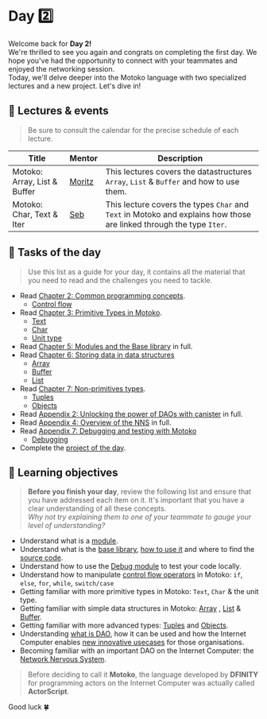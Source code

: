 # Day 2️⃣
Welcome back for **Day 2!** <br/>
We're thrilled to see you again and congrats on completing the first day. We hope you've had the opportunity to connect with your teammates and enjoyed the networking session. <br/>
Today, we'll delve deeper into the Motoko language with two specialized lectures and a new project. Let's dive in!
## 🍿 Lectures & events
> Be sure to consult the calendar for the precise schedule of each lecture.

| Title | Mentor |  Description |
|-----------------|-----------------|-----------------|
 Motoko: Array, List & Buffer | <a href="https://twitter.com/cryptoschindler" target="_blank"> Moritz </a> | This lectures covers the datastructures `Array`, `List` & `Buffer` and how to use them. 
| Motoko: Char, Text & Iter | <a href="https://twitter.com/seb_icp" target="_blank"> Seb  </a> | This lecture covers the types `Char` and `Text` in Motoko and explains how those are linked through the type `Iter`.
##  🧭 Tasks of the day
> Use this list as a guide for your day, it contains all the material that you need to read and the challenges you need to tackle.
- Read [Chapter 2: Common programming concepts](../../manuals/chapters/chapter-2/CHAPTER-2.MD).
    - [Control flow](https://github.com/motoko-bootcamp/motoko-starter/blob/main/manuals/chapters/chapter-2/CHAPTER-2.MD#%EF%B8%8F-control-flow)
- Read [Chapter 3: Primitive Types in Motoko](../../manuals/chapters/chapter-3/CHAPTER-3.MD).
    - [Text](https://github.com/motoko-bootcamp/motoko-starter/blob/main/manuals/chapters/chapter-3/CHAPTER-3.MD#-text)
    - [Char](https://github.com/motoko-bootcamp/motoko-starter/blob/main/manuals/chapters/chapter-3/CHAPTER-3.MD#-char)
    - [Unit type](https://github.com/motoko-bootcamp/motoko-starter/blob/main/manuals/chapters/chapter-3/CHAPTER-3.MD#-unit-type)
- Read [Chapter 5: Modules and the Base library](../../manuals/chapters/chapter-5/CHAPTER-5.MD)  in full.
- Read [Chapter 6: Storing data in data structures](../../manuals/chapters/chapter-6/CHAPTER-6.MD)
    - [Array](https://github.com/motoko-bootcamp/motoko-starter/blob/main/manuals/chapters/chapter-6/CHAPTER-6.MD#%EF%B8%8F-array)
    - [Buffer](https://github.com/motoko-bootcamp/motoko-starter/blob/main/manuals/chapters/chapter-6/CHAPTER-6.MD#-buffer)
    - [List](https://github.com/motoko-bootcamp/motoko-starter/blob/main/manuals/chapters/chapter-6/CHAPTER-6.MD#-list)
- Read [Chapter 7: Non-primitives types](../../manuals/chapters/chapter-7/CHAPTER-7.MD).
    - [Tuples](https://github.com/motoko-bootcamp/motoko-starter/blob/main/manuals/chapters/chapter-7/CHAPTER-7.MD#-tuples)
    - [Objects](https://github.com/motoko-bootcamp/motoko-starter/blob/main/manuals/chapters/chapter-7/CHAPTER-7.MD#-objects)
- Read [Appendix 2: Unlocking the power of DAOs with canister](../../manuals/appendix/appendix-2/APPENDIX-2.MD) in full.
- Read [Appendix 4: Overview of the NNS](../../manuals/appendix/appendix-4/APPENDIX-4.MD) in full.
- Read [Appendix 7: Debugging and testing with Motoko](../../manuals/appendix/appendix-7/APPENDIX-7.MD)
    - [Debugging](https://github.com/motoko-bootcamp/motoko-starter/blob/main/manuals/appendix/appendix-7/APPENDIX-7.MD#debugging)
- Complete the [project of the day](./project/README.MD).
## 🎯 Learning objectives
> **Before you finish your day**, review the following list and ensure that you have addressed each item on it. It's important that you have a clear understanding of all these concepts. <br/> <i> Why not try explaining them to one of your teammate to gauge your level of understanding? </i>

- Understand what is a [module](https://github.com/motoko-bootcamp/motoko-starter/blob/main/manuals/chapters/chapter-5/CHAPTER-5.MD#-modules).
- Understand what is the [base library](https://github.com/motoko-bootcamp/motoko-starter/blob/main/manuals/chapters/chapter-5/CHAPTER-5.MD#-the-base-library), [how to use it](https://github.com/motoko-bootcamp/motoko-starter/blob/main/manuals/chapters/chapter-5/CHAPTER-5.MD#importing-from-the-base-library) and where to find the [source code](https://github.com/dfinity/motoko-base). 
- Understand how to use the [Debug module](https://github.com/motoko-bootcamp/motoko-starter/blob/main/manuals/appendix/appendix-7/APPENDIX-7.MD#debugging) to test your code locally.
- Understand how to manipulate [control flow operators](../../manuals/CHAPTER-2.MD#🕹️-control-flow) in Motoko: `if`, `else`, `for`, `while`, `switch/case`
- Getting familiar with more primitive types in Motoko: `Text`, `Char` & the unit type.
- Getting familiar with simple data structures in Motoko: [Array](https://github.com/motoko-bootcamp/motoko-starter/blob/main/manuals/chapters/chapter-6/CHAPTER-6.MD#%EF%B8%8F-array) , [List](https://github.com/motoko-bootcamp/motoko-starter/blob/main/manuals/chapters/chapter-6/CHAPTER-6.MD-list) & [Buffer](https://github.com/motoko-bootcamp/motoko-starter/blob/main/manuals/chapters/chapter-6/CHAPTER-6.MD#-buffer).
- Getting familiar with more advanced types: [Tuples](https://github.com/motoko-bootcamp/motoko-starter/blob/main/manuals/chapters/chapter-7/CHAPTER-7.MD#-tuples) and [Objects](https://github.com/motoko-bootcamp/motoko-starter/blob/main/manuals/chapters/chapter-7/CHAPTER-7.MD#-objects).
- Understanding [what is DAO](../../manuals/appendix/APPENDIX-2.MD#🏛️-decentralized-autonomous-organization-a-new-model-of-governance), how it can be used and how the Internet Computer enables [new innovative usecases](../../manuals/appendix/APPENDIX-2.MD#🚀-from-smart-contracts-to-canisters) for those organisations.
- Becoming familiar with an important DAO on the Internet Computer: the [Network Nervous System](../../manuals/appendix/APPENDIX-4.MD#appendix-4-network-nervous-system-nns).

> Before deciding to call it **Motoko**, the language developed by **DFINITY** for programming actors on the Internet Computer was actually called **ActorScript**. 

Good luck 🍀